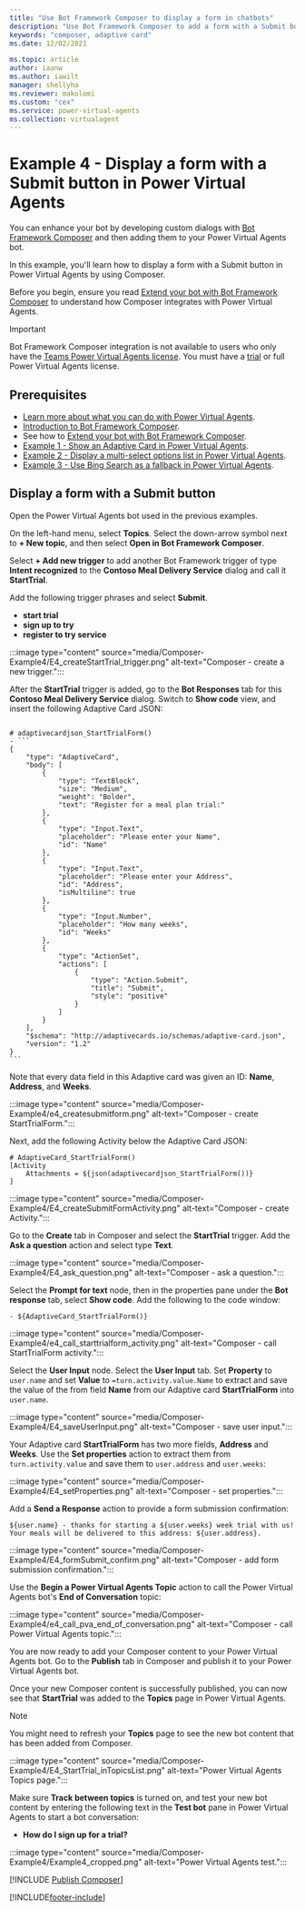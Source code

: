 ```yaml
---
title: "Use Bot Framework Composer to display a form in chatbots"
description: "Use Bot Framework Composer to add a form with a Submit button to your Power Virtual Agents chatbot."
keywords: "composer, adaptive card"
ms.date: 12/02/2021

ms.topic: article
author: iaanw
ms.author: iawilt
manager: shellyha
ms.reviewer: makolomi
ms.custom: "cex"
ms.service: power-virtual-agents
ms.collection: virtualagent
---
```


# Example 4 - Display a form with a Submit button in Power Virtual Agents

You can enhance your bot by developing custom dialogs with [Bot Framework Composer](/composer/) and then adding them to your Power Virtual Agents bot.

In this example, you'll learn how to display a form with a Submit button in Power Virtual Agents by using Composer.

Before you begin, ensure you read [Extend your bot with Bot Framework Composer](advanced-bot-framework-composer.md) to understand how Composer integrates with Power Virtual Agents.

> [!IMPORTANT]
> Bot Framework Composer integration is not available to users who only have the [Teams Power Virtual Agents license](requirements-licensing-subscriptions.md). You must have a [trial](sign-up-individual.md) or full Power Virtual Agents license.

## Prerequisites

- [Learn more about what you can do with Power Virtual Agents](fundamentals-what-is-power-virtual-agents.md).
- [Introduction to Bot Framework Composer](/composer/introduction).
- See how to [Extend your bot with Bot Framework Composer](advanced-bot-framework-composer.md).
- [Example 1 - Show an Adaptive Card in Power Virtual Agents](advanced-bot-framework-composer-example1.md).
- [Example 2 - Display a multi-select options list in Power Virtual Agents](advanced-bot-framework-composer-example2.md).
- [Example 3 - Use Bing Search as a fallback in Power Virtual Agents](advanced-bot-framework-composer-example3.md).

## Display a form with a Submit button

Open the Power Virtual Agents bot used in the previous examples.

On the left-hand menu, select **Topics**. Select the down-arrow symbol next to **+ New topic**, and then select **Open in Bot Framework Composer**.

Select **+ Add new trigger** to add another Bot Framework trigger of type **Intent recognized** to the **Contoso Meal Delivery Service** dialog and call it **StartTrial**.

Add the following trigger phrases and select **Submit**.

- **start trial**
- **sign up to try**
- **register to try service**

:::image type="content" source="media/Composer-Example4/E4_createStartTrial_trigger.png" alt-text="Composer - create a new trigger.":::

After the **StartTrial** trigger is added, go to the **Bot Responses** tab for this **Contoso Meal Delivery Service** dialog. Switch to **Show code** view, and insert the following Adaptive Card JSON:

````lg

# adaptivecardjson_StartTrialForm()
- ```
{
    "type": "AdaptiveCard",
    "body": [
        {
            "type": "TextBlock",
            "size": "Medium",
            "weight": "Bolder",
            "text": "Register for a meal plan trial:"
        },
        {
            "type": "Input.Text",
            "placeholder": "Please enter your Name",
            "id": "Name"
        },
        {
            "type": "Input.Text",
            "placeholder": "Please enter your Address",
            "id": "Address",
            "isMultiline": true
        },
        {
            "type": "Input.Number",
            "placeholder": "How many weeks",
            "id": "Weeks"
        },
        {
            "type": "ActionSet",
            "actions": [
                {
                    "type": "Action.Submit",
                    "title": "Submit",
                    "style": "positive"
                }
            ]
        }
    ],
    "$schema": "http://adaptivecards.io/schemas/adaptive-card.json",
    "version": "1.2"
}
```
````

Note that every data field in this Adaptive card was given an ID: **Name**, **Address**, and **Weeks**.

:::image type="content" source="media/Composer-Example4/e4_createsubmitform.png" alt-text="Composer - create StartTrialForm.":::

Next, add the following Activity below the Adaptive Card JSON:

````lg
# AdaptiveCard_StartTrialForm()
[Activity
    Attachments = ${json(adaptivecardjson_StartTrialForm())}
]
````

:::image type="content" source="media/Composer-Example4/E4_createSubmitFormActivity.png" alt-text="Composer - create Activity.":::

Go to the **Create** tab in Composer and select the **StartTrial** trigger. Add the **Ask a question** action and select type **Text**.

:::image type="content" source="media/Composer-Example4/E4_ask_question.png" alt-text="Composer - ask a question.":::

Select the **Prompt for text** node, then in the properties pane under the **Bot response** tab, select **Show code**. Add the following to the code window:

```lg
- ${AdaptiveCard_StartTrialForm()}
```

:::image type="content" source="media/Composer-Example4/e4_call_starttrialform_activity.png" alt-text="Composer - call StartTrialForm activity.":::

Select the **User Input** node. Select the **User Input** tab. Set **Property** to `user.name` and set **Value** to `=turn.activity.value.Name` to extract and save the value of the from field **Name** from our Adaptive card **StartTrialForm** into `user.name`.

:::image type="content" source="media/Composer-Example4/E4_saveUserInput.png" alt-text="Composer - save user input.":::

Your Adaptive card **StartTrialForm** has two more fields, **Address** and **Weeks**. Use the **Set properties** action to extract them from `turn.activity.value` and save them to `user.address` and `user.weeks`:

:::image type="content" source="media/Composer-Example4/E4_setProperties.png" alt-text="Composer - set properties.":::

Add a **Send a Response** action to provide a form submission confirmation:

```lg
${user.name} - thanks for starting a ${user.weeks} week trial with us! Your meals will be delivered to this address: ${user.address}.
```

:::image type="content" source="media/Composer-Example4/E4_formSubmit_confirm.png" alt-text="Composer - add form submission confirmation.":::

Use the **Begin a Power Virtual Agents Topic** action to call the Power Virtual Agents bot's **End of Conversation** topic:

:::image type="content" source="media/Composer-Example4/e4_call_pva_end_of_conversation.png" alt-text="Composer - call Power Virtual Agents topic.":::

You are now ready to add your Composer content to your Power Virtual Agents bot. Go to the **Publish** tab in Composer and publish it to your Power Virtual Agents bot.

Once your new Composer content is successfully published, you can now see that **StartTrial** was added to the **Topics** page in Power Virtual Agents.

> [!NOTE]
> You might need to refresh your **Topics** page to see the new bot content that has been added from Composer.

:::image type="content" source="media/Composer-Example4/E4_StartTrial_inTopicsList.png" alt-text="Power Virtual Agents Topics page.":::

Make sure **Track between topics** is turned on, and test your new bot content by entering the following text in the **Test bot** pane in Power Virtual Agents to start a bot conversation:

- **How do I sign up for a trial?**

:::image type="content" source="media/Composer-Example4/Example4_cropped.png" alt-text="Power Virtual Agents test.":::

[!INCLUDE [Publish Composer](includes/composer-publish-note.md)]

[!INCLUDE[footer-include](includes/footer-banner.md)]

